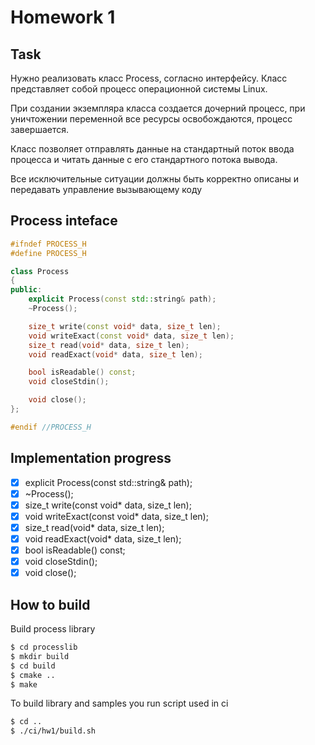 # Homework 1

## Task

Нужно реализовать класс Process, согласно интерфейсу.
Класс представляет собой процесс операционной системы
Linux.

При создании экземпляра класса создается дочерний
процесс, при уничтожении переменной все ресурсы
освобождаются, процесс завершается.

Класс позволяет отправлять данные на стандартный поток
ввода процесса и читать данные с его стандартного
потока вывода.

Все исключительные ситуации должны быть корректно
описаны и передавать управление вызывающему коду

## Process inteface

```cpp
#ifndef PROCESS_H
#define PROCESS_H

class Process
{
public:
    explicit Process(const std::string& path);
    ~Process();

    size_t write(const void* data, size_t len);
    void writeExact(const void* data, size_t len);
    size_t read(void* data, size_t len);
    void readExact(void* data, size_t len);

    bool isReadable() const;
    void closeStdin();

    void close();
};

#endif //PROCESS_H
```

## Implementation progress

- [x] explicit Process(const std::string& path);
- [x] ~Process();
- [x] size_t write(const void* data, size_t len);
- [x] void writeExact(const void* data, size_t len);
- [x] size_t read(void* data, size_t len);
- [x] void readExact(void* data, size_t len);
- [x] bool isReadable() const;
- [x] void closeStdin();
- [x] void close();

## How to build

Build process library

```bash
$ cd processlib
$ mkdir build
$ cd build
$ cmake ..
$ make
```

To build library and samples you run script used in ci
```bash
$ cd ..
$ ./ci/hw1/build.sh
```
